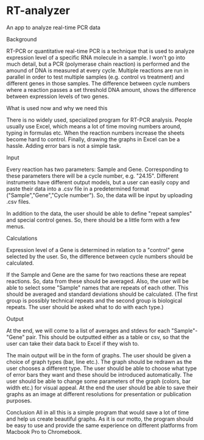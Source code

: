 RT-analyzer
===========

An app to analyze real-time PCR data

Background

RT-PCR or quantitative real-time PCR is a technique that is used to analyze expression level of a specific RNA molecule in a sample. I won't go into much detail, but a PCR (polymerase chain reaction) is performed and the amound of DNA is measured at every cycle. Multiple reactions are run in parallel in order to test multiple samples (e.g. control vs treatment) and different genes in those samples. The difference between cycle numbers where a reaction passes a set threshold DNA amount, shows the difference between expression levels of two genes. 

What is used now and why we need this

There is no widely used, specialized program for RT-PCR analysis. People usually use Excel, which means a lot of time moving numbers around, typing in formulas etc. When the reaction numbers increase the sheets become hard to control. Finally, drawing the graphs in Excel can be a hassle. Adding error bars is not a simple task.

Input

Every reaction has two parameters: Sample and Gene. Corresponding to these parameters there will be a cycle number, e.g. "24.15". Different instruments have different output models, but a user can easily copy and paste their data into a .csv file in a predetermined format ("Sample","Gene","Cycle number"). So, the data will be input by uploading .csv files.

In addition to the data, the user should be able to define "repeat samples" and special control genes. So, there should be a little form with a few menus.

Calculations

Expression level of a Gene is determined in relation to a "control" gene selected by the user. So, the difference between cycle numbers should be calculated.

If the Sample and Gene are the same for two reactions these are repeat reactions. So, data from these should be averaged. Also, the user will be able to select some "Sample" names that are repeats of each other. This should be averaged and standard deviations should be calculated. (The first group is possibly technical repeats and the second group is biological repeats. The user should be asked what to do with each type.)

Output

At the end, we will come to a list of averages and stdevs for each "Sample"-"Gene" pair. This should be outputted either as a table or csv, so that the user can take their data back to Excel if they wish to.

The main output will be in the form of graphs. The user should be given a choice of graph types (bar, line etc.). The graph should be redrawn as the user chooses a different type. The user should be able to choose what type of error bars they want and these should be introduced automatically. The user should be able to change some parameters of the graph (colors, bar width etc.) for visual appeal. At the end the user should be able to save their graphs as an image at different resolutions for presentation or publication purposes. 

Conclusion
All in all this is a simple program that would save a lot of time and help us create beautiful graphs. As it is our motto, the program should be easy to use and provide the same experience on different platforms from Macbook Pro to Chromebook.
